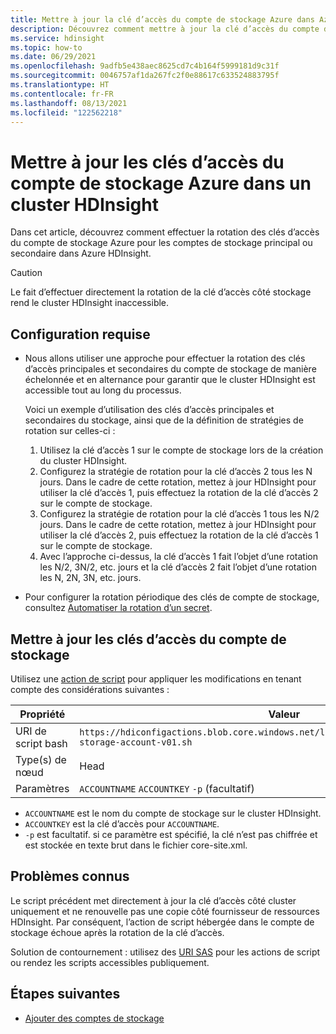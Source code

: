 ```yaml
---
title: Mettre à jour la clé d’accès du compte de stockage Azure dans Azure HDInsight
description: Découvrez comment mettre à jour la clé d’accès du compte de stockage Azure dans un cluster Azure HDInsight.
ms.service: hdinsight
ms.topic: how-to
ms.date: 06/29/2021
ms.openlocfilehash: 9adfb5e438aec8625cd7c4b164f5999181d9c31f
ms.sourcegitcommit: 0046757af1da267fc2f0e88617c633524883795f
ms.translationtype: HT
ms.contentlocale: fr-FR
ms.lasthandoff: 08/13/2021
ms.locfileid: "122562218"
---
```

# <a name="update-azure-storage-account-access-keys-in-hdinsight-cluster"></a>Mettre à jour les clés d’accès du compte de stockage Azure dans un cluster HDInsight

Dans cet article, découvrez comment effectuer la rotation des clés d’accès du compte de stockage Azure pour les comptes de stockage principal ou secondaire dans Azure HDInsight.

>[!CAUTION]
> Le fait d’effectuer directement la rotation de la clé d’accès côté stockage rend le cluster HDInsight inaccessible.

## <a name="prerequisites"></a>Configuration requise

* Nous allons utiliser une approche pour effectuer la rotation des clés d’accès principales et secondaires du compte de stockage de manière échelonnée et en alternance pour garantir que le cluster HDInsight est accessible tout au long du processus.

    Voici un exemple d’utilisation des clés d’accès principales et secondaires du stockage, ainsi que de la définition de stratégies de rotation sur celles-ci :
    1. Utilisez la clé d’accès 1 sur le compte de stockage lors de la création du cluster HDInsight.
    1. Configurez la stratégie de rotation pour la clé d’accès 2 tous les N jours. Dans le cadre de cette rotation, mettez à jour HDInsight pour utiliser la clé d’accès 1, puis effectuez la rotation de la clé d’accès 2 sur le compte de stockage.
    1. Configurez la stratégie de rotation pour la clé d’accès 1 tous les N/2 jours. Dans le cadre de cette rotation, mettez à jour HDInsight pour utiliser la clé d’accès 2, puis effectuez la rotation de la clé d’accès 1 sur le compte de stockage.
    1. Avec l’approche ci-dessus, la clé d’accès 1 fait l’objet d’une rotation les N/2, 3N/2, etc. jours et la clé d’accès 2 fait l’objet d’une rotation les N, 2N, 3N, etc. jours.

* Pour configurer la rotation périodique des clés de compte de stockage, consultez [Automatiser la rotation d’un secret](../key-vault/secrets/tutorial-rotation-dual.md).

## <a name="update-storage-account-access-keys"></a>Mettre à jour les clés d’accès du compte de stockage

Utilisez une [action de script](hdinsight-hadoop-customize-cluster-linux.md#script-action-to-a-running-cluster) pour appliquer les modifications en tenant compte des considérations suivantes :

|Propriété | Valeur |
|---|---|
|URI de script bash|`https://hdiconfigactions.blob.core.windows.net/linuxaddstorageaccountv01/update-storage-account-v01.sh`|
|Type(s) de nœud|Head|
|Paramètres|`ACCOUNTNAME` `ACCOUNTKEY` `-p` (facultatif)|

* `ACCOUNTNAME` est le nom du compte de stockage sur le cluster HDInsight.
* `ACCOUNTKEY` est la clé d’accès pour `ACCOUNTNAME`.
* `-p` est facultatif. si ce paramètre est spécifié, la clé n’est pas chiffrée et est stockée en texte brut dans le fichier core-site.xml.

## <a name="known-issues"></a>Problèmes connus

Le script précédent met directement à jour la clé d’accès côté cluster uniquement et ne renouvelle pas une copie côté fournisseur de ressources HDInsight. Par conséquent, l’action de script hébergée dans le compte de stockage échoue après la rotation de la clé d’accès.

Solution de contournement : utilisez des [URI SAS](hdinsight-storage-sharedaccesssignature-permissions.md) pour les actions de script ou rendez les scripts accessibles publiquement.

## <a name="next-steps"></a>Étapes suivantes

* [Ajouter des comptes de stockage](hdinsight-hadoop-add-storage.md)